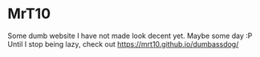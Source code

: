 # MrT10
Some dumb website I have not made look decent yet. Maybe some day :P
Until I stop being lazy, check out https://mrt10.github.io/dumbassdog/
